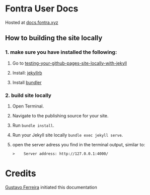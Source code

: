 # Fontra User Docs

Hosted at [docs.fontra.xyz](https://docs.fontra.xyz)



## How to building the site locally
### 1. make sure you have installed the following:
1. Go to [testing-your-github-pages-site-locally-with-jekyll](https://docs.github.com/en/pages/setting-up-a-github-pages-site-with-jekyll/testing-your-github-pages-site-locally-with-jekyll)

2. Install:  [jekyllrb](https://jekyllrb.com/docs/installation/)

3. Install [bundler](https://bundler.io/) 


### 2. build site locally
1. Open Terminal.

2. Navigate to the publishing source for your site.

3. Run `bundle install`.

4. Run your Jekyll site locally `bundle exec jekyll serve`.

5. open the server adress you find in the terminal output, similar to:

    `>    Server address: http://127.0.0.1:4000/`


# Credits
[Gustavo Ferreira](https://github.com/gferreira) initiated this documentation